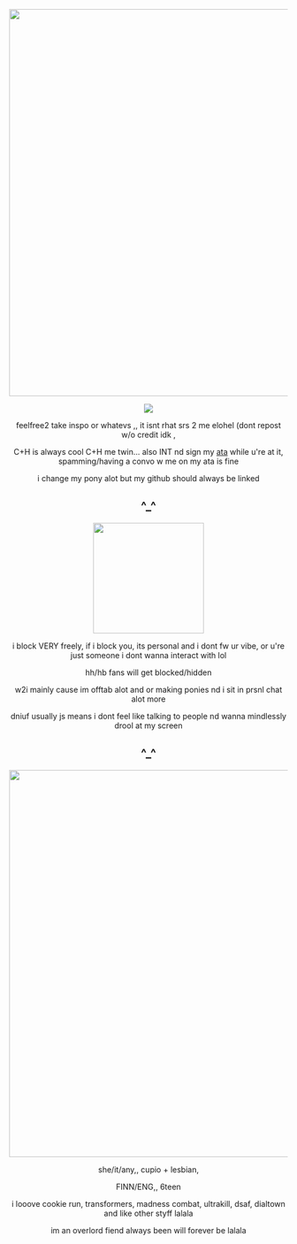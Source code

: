 
<div align="center">
<img src="https://i.postimg.cc/9M9L7C5Q/IMG-1505.gif" width="700" height="700"/></p>
 
  ![](https://komarev.com/ghpvc/?username=crackpawt&color=d6b66c&style=plastic&label=^__^)
  
feelfree2 take inspo or whatevs ,, it isnt rhat srs 2 me elohel (dont repost w/o credit idk
,

 C+H is always cool C+H me twin... also INT nd sign my [ata](https://mapletaffy.atabook.org/) while u're at it, spamming/having a convo w me on my ata is fine

i change my pony alot but my github should always be linked

^_^
-
<img src="https://i.postimg.cc/63pn5PgP/lala.gif" width="200" height="200"/></p>

 i block VERY freely, if i block you, its personal and i dont fw ur vibe, or u're just someone i dont wanna interact with lol

hh/hb fans will get blocked/hidden 

w2i mainly cause im offtab alot and or making ponies nd i sit in prsnl chat alot more

dniuf usually js means i dont feel like talking to people nd wanna mindlessly drool at my screen

^_^
-
<img src="https://i.postimg.cc/yNY6fhnT/IMG-1962.png" width="700" height="700"/></p>

she/it/any,, cupio + lesbian, 

FINN/ENG,, 6teen

i looove cookie run, transformers, madness combat, ultrakill, dsaf, dialtown and like other styff lalala

im an overlord fiend always been will forever be lalala
